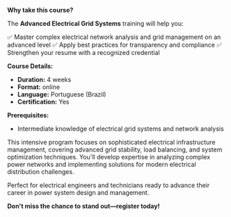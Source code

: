 **Why take this course?**

The **Advanced Electrical Grid Systems** training will help you:

✅ Master complex electrical network analysis and grid management on an advanced level
✅ Apply best practices for transparency and compliance
✅ Strengthen your resume with a recognized credential

**Course Details:**
- **Duration:** 4 weeks
- **Format:** online
- **Language:** Portuguese (Brazil)
- **Certification:** Yes

**Prerequisites:**
- Intermediate knowledge of electrical grid systems and network analysis

This intensive program focuses on sophisticated electrical infrastructure management, covering advanced grid stability, load balancing, and system optimization techniques. You'll develop expertise in analyzing complex power networks and implementing solutions for modern electrical distribution challenges.

Perfect for electrical engineers and technicians ready to advance their career in power system design and management.

**Don't miss the chance to stand out—register today!**